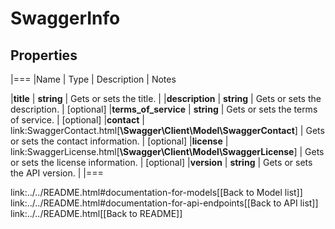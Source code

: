 # SwaggerInfo

## Properties
|===
|Name | Type | Description | Notes

|**title** | **string** | Gets or sets the title. | 
|**description** | **string** | Gets or sets the description. | [optional] 
|**terms_of_service** | **string** | Gets or sets the terms of service. | [optional] 
|**contact** | link:SwaggerContact.html[**\Swagger\Client\Model\SwaggerContact**] | Gets or sets the contact information. | [optional] 
|**license** | link:SwaggerLicense.html[**\Swagger\Client\Model\SwaggerLicense**] | Gets or sets the license information. | [optional] 
|**version** | **string** | Gets or sets the API version. | 
|===

link:../../README.html#documentation-for-models[[Back to Model list]] link:../../README.html#documentation-for-api-endpoints[[Back to API list]] link:../../README.html[[Back to README]]


